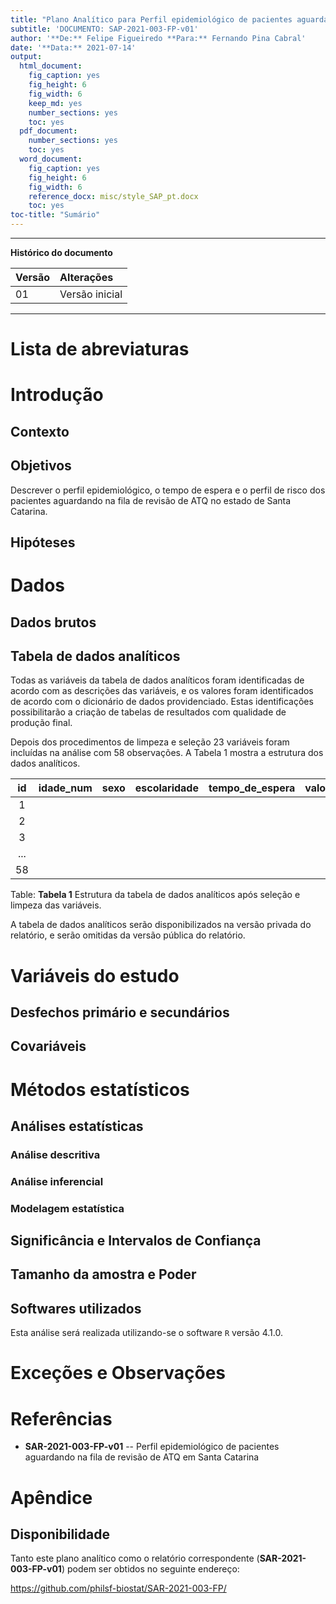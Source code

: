 ```yaml
---
title: "Plano Analítico para Perfil epidemiológico de pacientes aguardando na fila de revisão de ATQ em Santa Catarina"
subtitle: 'DOCUMENTO: SAP-2021-003-FP-v01'
author: '**De:** Felipe Figueiredo **Para:** Fernando Pina Cabral'
date: '**Data:** 2021-07-14'
output:
  html_document:
    fig_caption: yes
    fig_height: 6
    fig_width: 6
    keep_md: yes
    number_sections: yes
    toc: yes
  pdf_document:
    number_sections: yes
    toc: yes
  word_document:
    fig_caption: yes
    fig_height: 6
    fig_width: 6
    reference_docx: misc/style_SAP_pt.docx
    toc: yes
toc-title: "Sumário"
---
```




---

**Histórico do documento**


|Versão |Alterações     |
|:------|:--------------|
|01     |Versão inicial |

---

# Lista de abreviaturas

# Introdução

## Contexto

## Objetivos

Descrever o perfil epidemiológico, o tempo de espera e o perfil de risco dos pacientes aguardando na fila de revisão de ATQ no estado de Santa Catarina.

## Hipóteses

# Dados



## Dados brutos

## Tabela de dados analíticos

Todas as variáveis da tabela de dados analíticos foram identificadas de acordo com as descrições das variáveis, e os valores foram identificados de acordo com o dicionário de dados providenciado.
Estas identificações possibilitarão a criação de tabelas de resultados com qualidade de produção final.

Depois dos procedimentos de limpeza e seleção 23 variáveis foram incluídas na análise com 58 observações.
A Tabela 1 mostra a estrutura dos dados analíticos.


| id  | idade_num | sexo | escolaridade | tempo_de_espera | valor | aposentado | causa | renda | deambulacao | charlson | cirurgia_durante_a_espera | medicacoes_em_uso | uso_de_analgesicos | anti_depressivos | motivo_da_atq | motivo_outro | ano_atq | hhs | charlson_faixa | revisoes | motivo | diagnostico_atual | paprosky | tempo_anos | paprosky3 | tabagismo | etilismo |
|:---:|:---------:|:----:|:------------:|:---------------:|:-----:|:----------:|:-----:|:-----:|:-----------:|:--------:|:-------------------------:|:-----------------:|:------------------:|:----------------:|:-------------:|:------------:|:-------:|:---:|:--------------:|:--------:|:------:|:-----------------:|:--------:|:----------:|:---------:|:---------:|:--------:|
|  1  |           |      |              |                 |       |            |       |       |             |          |                           |                   |                    |                  |               |              |         |     |                |          |        |                   |          |            |           |           |          |
|  2  |           |      |              |                 |       |            |       |       |             |          |                           |                   |                    |                  |               |              |         |     |                |          |        |                   |          |            |           |           |          |
|  3  |           |      |              |                 |       |            |       |       |             |          |                           |                   |                    |                  |               |              |         |     |                |          |        |                   |          |            |           |           |          |
| ... |           |      |              |                 |       |            |       |       |             |          |                           |                   |                    |                  |               |              |         |     |                |          |        |                   |          |            |           |           |          |
| 58  |           |      |              |                 |       |            |       |       |             |          |                           |                   |                    |                  |               |              |         |     |                |          |        |                   |          |            |           |           |          |

Table: **Tabela 1** Estrutura da tabela de dados analíticos após seleção e limpeza das variáveis.

A tabela de dados analíticos serão disponibilizados na versão privada do relatório, e serão omitidas da versão pública do relatório.

# Variáveis do estudo

## Desfechos primário e secundários

## Covariáveis

# Métodos estatísticos

## Análises estatísticas

### Análise descritiva

### Análise inferencial

### Modelagem estatística

## Significância e Intervalos de Confiança

## Tamanho da amostra e Poder

## Softwares utilizados

Esta análise será realizada utilizando-se o software `R` versão 4.1.0.

<!-- # Resultados -->

# Exceções e Observações

<!-- # Conclusões -->

# Referências

- **SAR-2021-003-FP-v01** -- Perfil epidemiológico de pacientes aguardando na fila de revisão de ATQ em Santa Catarina
<!-- - Cohen, J. (1988). Statistical power analysis for the behavioral sciences (2nd Ed.). New York: Routledge. -->

# Apêndice

## Disponibilidade

Tanto este plano analítico como o relatório correspondente (**SAR-2021-003-FP-v01**) podem ser obtidos no seguinte endereço:

https://github.com/philsf-biostat/SAR-2021-003-FP/


